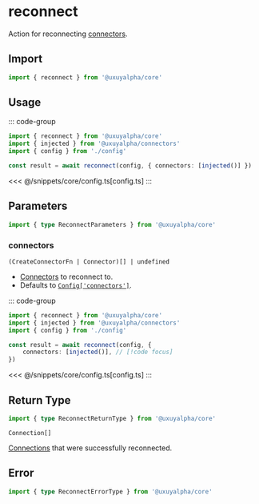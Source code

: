 <script setup>
const packageName = '@uxuyalpha/core'
const actionName = 'reconnect'
const typeName = 'Reconnect'
</script>

# reconnect

Action for reconnecting [connectors](/core/api/connectors).

## Import

```ts
import { reconnect } from '@uxuyalpha/core'
```

## Usage

::: code-group
```ts [index.ts]
import { reconnect } from '@uxuyalpha/core'
import { injected } from '@uxuyalpha/connectors'
import { config } from './config'

const result = await reconnect(config, { connectors: [injected()] })
```
<<< @/snippets/core/config.ts[config.ts]
:::

## Parameters

```ts
import { type ReconnectParameters } from '@uxuyalpha/core'
```

### connectors

`(CreateConnectorFn | Connector)[] | undefined`

- [Connectors](/core/api/connectors) to reconnect to.
- Defaults to [`Config['connectors']`](/core/api/createConfig#connectors).

::: code-group
```ts [index.ts]
import { reconnect } from '@uxuyalpha/core'
import { injected } from '@uxuyalpha/connectors'
import { config } from './config'

const result = await reconnect(config, {
    connectors: [injected()], // [!code focus]
})
```
<<< @/snippets/core/config.ts[config.ts]
:::

## Return Type

```ts
import { type ReconnectReturnType } from '@uxuyalpha/core'
```

`Connection[]`

[Connections](/core/api/createConfig#connection) that were successfully reconnected.

## Error

```ts
import { type ReconnectErrorType } from '@uxuyalpha/core'
```

<!--@include: @shared/mutation-imports.md-->
